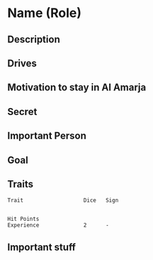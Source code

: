 Name (Role)
===========

Description
-----------

Drives
------

Motivation to stay in Al Amarja
-------------------------------


Secret
------

Important Person
----------------

Goal
----

Traits
------

    Trait                   Dice   Sign


    Hit Points                     
    Experience              2      -

Important stuff
---------------





